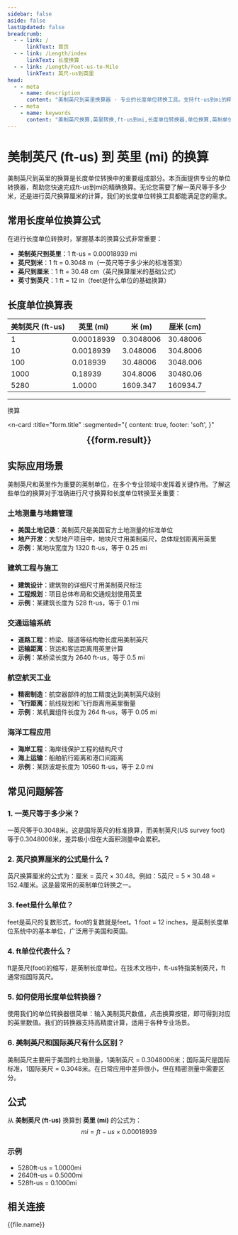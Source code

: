 ```yaml
---
sidebar: false
aside: false
lastUpdated: false
breadcrumb:
  - - link: /
      linkText: 首页
  - - link: /Length/index
      linkText: 长度换算
  - - link: /Length/Foot-us-to-Mile
      linkText: 英尺-us到英里
head:
  - - meta
    - name: description
      content: "美制英尺到英里换算器 - 专业的长度单位转换工具。支持ft-us到mi的精确换算，提供英制单位转换公式和实际应用场景。一英尺等于多少米？英尺换算厘米？立即使用我们的单位转换器！"
  - - meta
    - name: keywords
      content: "美制英尺换算,英里转换,ft-us到mi,长度单位转换器,单位换算,英制单位,英尺换算厘米,一英尺等于多少米,英尺和米的换算,feet是什么单位,ft单位,英尺单位,英尺换算,单位转换器,长度单位换算表,尺寸换算"
---
```

# 美制英尺 (ft-us) 到 英里 (mi) 的换算

美制英尺到英里的换算是长度单位转换中的重要组成部分。本页面提供专业的单位转换器，帮助您快速完成ft-us到mi的精确换算。无论您需要了解一英尺等于多少米，还是进行英尺换算厘米的计算，我们的长度单位转换工具都能满足您的需求。

## 常用长度单位换算公式

在进行长度单位转换时，掌握基本的换算公式非常重要：

- **美制英尺到英里**：1 ft-us = 0.00018939 mi
- **英尺到米**：1 ft = 0.3048 m（一英尺等于多少米的标准答案）
- **英尺到厘米**：1 ft = 30.48 cm（英尺换算厘米的基础公式）
- **英寸到英尺**：1 ft = 12 in（feet是什么单位的基础换算）

## 长度单位换算表

| 美制英尺 (ft-us) | 英里 (mi) | 米 (m) | 厘米 (cm) |
|------------------|-----------|---------|----------|
| 1 | 0.00018939 | 0.3048006 | 30.48006 |
| 10 | 0.0018939 | 3.048006 | 304.8006 |
| 100 | 0.018939 | 30.48006 | 3048.006 |
| 1000 | 0.18939 | 304.8006 | 30480.06 |
| 5280 | 1.0000 | 1609.347 | 160934.7 |

---
<script setup>
import { onMounted, reactive, inject, ref } from 'vue'
import { NButton, NForm, NFormItem, NInput, NInputNumber, NSelect, NCard, useMessage,NGrid ,NGi } from 'naive-ui'
import { defineClientComponent } from 'vitepress'
import { Length } from '../../files';
const seoKey = ['单位转换器','单位换算','长度单位转换器','长度单位转换','尺寸换算','长度单位换算','长度单位换算表','incho','foot long','imperial unit','one foot','feet foot','一英尺是多少厘米','英尺的英文','英寸英尺','一尺等于多少平方米','英尺 英寸','一平方英尺等于多少平方米','五英尺','英尺英寸','英尺单位','ft单位','一尺等于多少寸','一米等于多少英尺','一寸是多长','英寸和英尺','六英尺','一英尺等于多少英寸','一寸多长','feet是什么单位','英尺换算厘米','英制单位','英尺和英寸','一英尺等于多少米','英尺和厘米的换算','ft是什么单位','一英尺等于多少厘米','一英寸','英尺和米的换算','英尺换算']
const convert = inject('convert')

const form = reactive({
  number: null,
  result: '',
  title: '美制英尺 (ft-us) 到 英里 (mi) 的换算',
})

const convertHandler = () => {
  if (form.number !== null && !isNaN(form.number)) {
    const convertedValue = parseFloat(form.number) * 0.00018939
    form.result = `${form.number}ft-us = ${convertedValue.toFixed(6)}mi`
  } else {
    form.result = '请输入有效的数值。'
  }
}
</script>

<n-form size="large" :model="form">
  <n-form-item label="美制英尺 (ft-us)">
    <n-input-number v-model:value="form.number" placeholder="输入美制英尺" style="width: 100%" />
  </n-form-item>
  <n-form-item>
    <n-button type="info" @click="convertHandler" block>换算</n-button>
  </n-form-item>
</n-form>

<n-card 
  :title="form.title"
  :segmented="{
    content: true,
    footer: 'soft',
  }"
>
  <div  style="text-align:center;font-size:20px;">
    <strong>{{form.result}}</strong>
  </div>
  <template #footer>
    <div>
      <span v-for="item of seoKey">{{item}}，</span>
    </div>
  </template>
</n-card>

## 实际应用场景

美制英尺和英里作为重要的英制单位，在多个专业领域中发挥着关键作用。了解这些单位的换算对于准确进行尺寸换算和长度单位转换至关重要：

### 土地测量与地籍管理
- **美国土地记录**：美制英尺是美国官方土地测量的标准单位
- **地产开发**：大型地产项目中，地块尺寸用美制英尺，总体规划距离用英里
- **示例**：某地块宽度为 1320 ft-us，等于 0.25 mi

### 建筑工程与施工
- **建筑设计**：建筑物的详细尺寸用美制英尺标注
- **工程规划**：项目总体布局和交通规划使用英里
- **示例**：某建筑长度为 528 ft-us，等于 0.1 mi

### 交通运输系统
- **道路工程**：桥梁、隧道等结构物长度用美制英尺
- **运输距离**：货运和客运距离用英里计算
- **示例**：某桥梁长度为 2640 ft-us，等于 0.5 mi

### 航空航天工业
- **精密制造**：航空器部件的加工精度达到美制英尺级别
- **飞行距离**：航线规划和飞行距离用英里衡量
- **示例**：某机翼组件长度为 264 ft-us，等于 0.05 mi

### 海洋工程应用
- **海岸工程**：海岸线保护工程的结构尺寸
- **海上运输**：船舶航行距离和港口间距离
- **示例**：某防波堤长度为 10560 ft-us，等于 2.0 mi

## 常见问题解答

### 1. 一英尺等于多少米？
一英尺等于0.3048米。这是国际英尺的标准换算，而美制英尺(US survey foot)等于0.3048006米，差异极小但在大面积测量中会累积。

### 2. 英尺换算厘米的公式是什么？
英尺换算厘米的公式为：厘米 = 英尺 × 30.48。例如：5英尺 = 5 × 30.48 = 152.4厘米。这是最常用的英制单位转换之一。

### 3. feet是什么单位？
feet是英尺的复数形式，foot的复数就是feet。1 foot = 12 inches，是英制长度单位系统中的基本单位，广泛用于美国和英国。

### 4. ft单位代表什么？
ft是英尺(foot)的缩写，是英制长度单位。在技术文档中，ft-us特指美制英尺，ft通常指国际英尺。

### 5. 如何使用长度单位转换器？
使用我们的单位转换器很简单：输入美制英尺数值，点击换算按钮，即可得到对应的英里数值。我们的转换器支持高精度计算，适用于各种专业场景。

### 6. 美制英尺和国际英尺有什么区别？
美制英尺主要用于美国的土地测量，1美制英尺 = 0.3048006米；国际英尺是国际标准，1国际英尺 = 0.3048米。在日常应用中差异很小，但在精密测量中需要区分。

## 公式

从 **美制英尺 (ft-us)** 换算到 **英里 (mi)** 的公式为：
$$ mi = ft-us \times 0.00018939 $$

### 示例
- 5280ft-us = 1.0000mi
- 2640ft-us = 0.5000mi
- 528ft-us = 0.1000mi

## 相关连接
<n-grid x-gap="12" :cols="2">
  <n-gi v-for="(file, index) in Length" :key="index">
    <n-button
      text
      tag="a"
      :href="file.path"
      type="info"
    >
      {{file.name}}
    </n-button>
  </n-gi>
</n-grid>